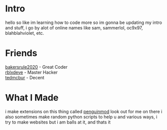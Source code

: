 # Intro
hello so like im learning how to code more so im gonna be updating my intro and stuff, i go by alot of online names like sam, sammerlol, oc9x97, blahblahviolet, etc.

# Friends
[bakersrule2020](https://www.github.com/bakersrule2020) - Great Coder  
[rblxdeve](https://github.com/rblxdeve) - Master Hacker  
[tedmcbur](https://github.com/tedmcbur) - Decent  
  
# What I Made  
i make extensions on this thing called [penguinmod](https://extensions.penguinmod.com) look out for me on there i also sometimes make random python scripts to help u and various ways, i try to make websites but i am balls at it, and thats it
